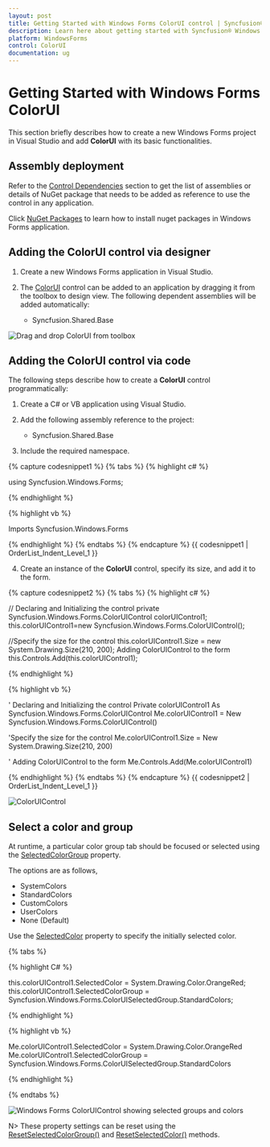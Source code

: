 ```yaml
---
layout: post
title: Getting Started with Windows Forms ColorUI control | Syncfusion®
description: Learn here about getting started with Syncfusion® Windows Forms ColorUI control, its elements and more details.
platform: WindowsForms
control: ColorUI 
documentation: ug
---
```


# Getting Started with Windows Forms ColorUI

This section briefly describes how to create a new Windows Forms project in Visual Studio and add **ColorUI** with its basic functionalities.


## Assembly deployment

Refer to the [Control Dependencies](https://help.syncfusion.com/windowsforms/control-dependencies#coloruicontrol) section to get the list of assemblies or details of NuGet package that needs to be added as reference to use the control in any application.

Click [NuGet Packages](https://help.syncfusion.com/windowsforms/installation/install-nuget-packages) to learn how to install nuget packages in Windows Forms application.

## Adding the ColorUI control via designer

1. Create a new Windows Forms application in Visual Studio.

2. The [ColorUI](https://help.syncfusion.com/cr/windowsforms/Syncfusion.Windows.Forms.ColorUIControl.html) control can be added to an application by dragging it from the toolbox to design view. The following dependent assemblies will be added automatically:

   * Syncfusion.Shared.Base

![Drag and drop ColorUI from toolbox](ColorUI_images/ColorUI_toolbox.png)

## Adding the ColorUI control via code

The following steps describe how to create a **ColorUI** control programmatically:

1. Create a C# or VB application using Visual Studio.

2. Add the following assembly reference to the project:

   * Syncfusion.Shared.Base

3. Include the required namespace.

{% capture codesnippet1 %}
{% tabs %}
{% highlight c# %}

using Syncfusion.Windows.Forms;

{% endhighlight %}

{% highlight vb %}

Imports Syncfusion.Windows.Forms

{% endhighlight %}
{% endtabs %}
{% endcapture %}
{{ codesnippet1 | OrderList_Indent_Level_1 }}

4. Create an instance of the **ColorUI** control, specify its size, and add it to the form.

{% capture codesnippet2 %}
{% tabs %}
{% highlight c# %}

// Declaring and Initializing the control
private Syncfusion.Windows.Forms.ColorUIControl colorUIControl1;
this.colorUIControl1=new Syncfusion.Windows.Forms.ColorUIControl();

//Specify the size for the control
this.colorUIControl1.Size = new System.Drawing.Size(210, 200);
Adding ColorUIControl to the form
this.Controls.Add(this.colorUIControl1);

{% endhighlight %}

{% highlight vb %}

' Declaring and Initializing the control
Private colorUIControl1 As Syncfusion.Windows.Forms.ColorUIControl
Me.colorUIControl1 = New Syncfusion.Windows.Forms.ColorUIControl()

'Specify the size for the control
Me.colorUIControl1.Size = New System.Drawing.Size(210, 200)

' Adding ColorUIControl to the form
Me.Controls.Add(Me.colorUIControl1)

{% endhighlight %}
{% endtabs %}
{% endcapture %}
{{ codesnippet2 | OrderList_Indent_Level_1 }}

   ![ColorUIControl](ColorUI_images/ColorUI_design.png)

## Select a color and group

At runtime, a particular color group tab should be focused or selected using the [SelectedColorGroup](https://help.syncfusion.com/cr/windowsforms/Syncfusion.Windows.Forms.ColorUIControl.html#Syncfusion_Windows_Forms_ColorUIControl_SelectedColorGroup) property.

The options are as follows,

* SystemColors
* StandardColors
* CustomColors
* UserColors
* None (Default)

Use the [SelectedColor](https://help.syncfusion.com/cr/windowsforms/Syncfusion.Windows.Forms.ColorUIControl.html#Syncfusion_Windows_Forms_ColorUIControl_SelectedColor) property to specify the initially selected color.

{% tabs %}

{% highlight C# %}

this.colorUIControl1.SelectedColor = System.Drawing.Color.OrangeRed;
this.colorUIControl1.SelectedColorGroup = Syncfusion.Windows.Forms.ColorUISelectedGroup.StandardColors;

{% endhighlight %}

{% highlight vb %}

Me.colorUIControl1.SelectedColor = System.Drawing.Color.OrangeRed
Me.colorUIControl1.SelectedColorGroup = Syncfusion.Windows.Forms.ColorUISelectedGroup.StandardColors

{% endhighlight %}

{% endtabs %}

![Windows Forms ColorUIControl showing selected groups and colors](ColorUI_images/Overview_img238.jpeg)

N> These property settings can be reset using the [ResetSelectedColorGroup()](https://help.syncfusion.com/cr/windowsforms/Syncfusion.Windows.Forms.ColorUIControl.html#Syncfusion_Windows_Forms_ColorUIControl_ResetSelectedColorGroup) and [ResetSelectedColor()](https://help.syncfusion.com/cr/windowsforms/Syncfusion.Windows.Forms.ColorUIControl.html#Syncfusion_Windows_Forms_ColorUIControl_ResetSelectedColor) methods.
